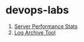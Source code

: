 # devops-labs

1. [Server Performance Stats](https://roadmap.sh/projects/server-stats)
2. [Log Archive Tool](https://roadmap.sh/projects/log-archive-tool)
